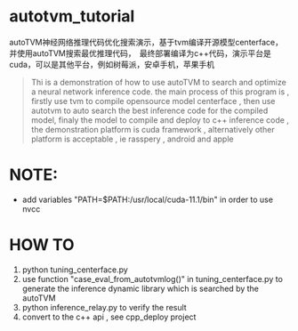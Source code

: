 # autotvm_tutorial
autoTVM神经网络推理代码优化搜索演示，基于tvm编译开源模型centerface，并使用autoTVM搜索最优推理代码，　最终部署编译为c++代码，演示平台是cuda，可以是其他平台，例如树莓派，安卓手机，苹果手机

> Thi is a demonstration of how to use autoTVM to search and optimize a neural network inference code. the main process of this program is , firstly use tvm to compile opensource model centerface , then use autotvm to auto search the best inference code for the compiled model, finaly the model to compile and deploy to c++ inference code , the demonstration platform is cuda framework , alternatively other platform is acceptable , ie rasspery , android and apple



# NOTE:
+ add variables "PATH=$PATH:/usr/local/cuda-11.1/bin" in order to use nvcc

# HOW TO

1. python tuning_centerface.py
2. use function "case_eval_from_autotvmlog()" in tuning_centerface.py to generate the inference dynamic library which is searched by the autoTVM
3. python inference_relay.py to verify the result
4. convert to the c++ api , see cpp_deploy project
